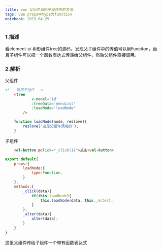 ```yaml
---
title: vue 父组件调用子组件中的方法
tags: vue props中type为function
notebook: 2019.04.29
---
```

### 1.描述
 看element-ui 树形组件tree的源码，发现父子组件中的传值可以用Funciton，而且子组件可以把一个函数表达式传递给父组件，然后父组件直接调用。
### 2.解析

父组件
```html
<!-- 调用子组件 -->
    <tree 
            v-model='id'
            :treeData='menuList'
            :loadNode='loadNode'
        />
```
```javascript
    function loadNode(node, reslove){
        reslove('这是父组件调用的');
    }
```

子组件
```html
    <el-button @click="_click(1)">点击</el-button>
```
```javascript
export default{
    props:{
        loadNode:{
            type:Function,
        }
    },
    methods:{
        _click(data){
            if(this.loadNode){
                this.loadNode(data, this._alter);
            }
        },
        _alter(data){
            alter(data);
        }
    }
}
```
这里父组件传给子组件一个带有函数表达式

